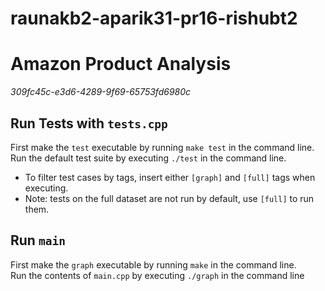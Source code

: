 # raunakb2-aparik31-pr16-rishubt2
# Amazon Product Analysis 
*309fc45c-e3d6-4289-9f69-65753fd6980c*

## Run Tests with `tests.cpp` <br>
First make the `test` executable by running `make test` in the command line. <br>
Run the default test suite by executing `./test` in the command line. <br>
- To filter test cases by tags, insert either `[graph]` and `[full]` tags when executing.
- Note: tests on the full dataset are not run by default, use `[full]` to run them.

## Run `main`
First make the `graph` executable by running `make` in the command line. <br>
Run the contents of `main.cpp` by executing `./graph` in the command line
